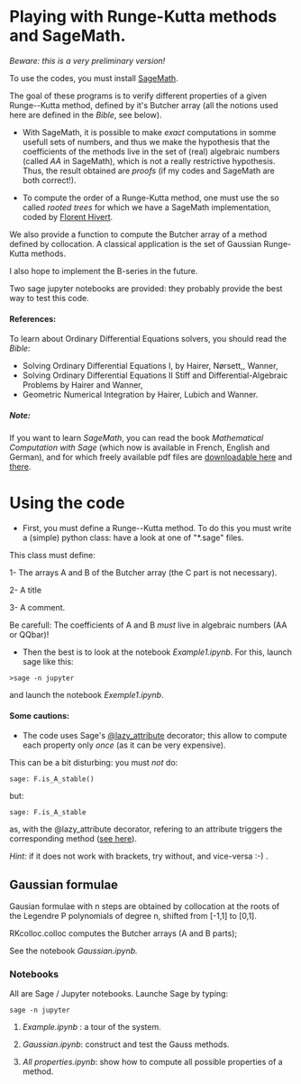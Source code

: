 

# Playing with Runge-Kutta methods and SageMath. #

_Beware: this is a very preliminary version!_

To use the codes, you must install [SageMath](http://www.sagemath.org/).

The goal of these programs is to verify different properties of a given Runge--Kutta method, defined by it's Butcher array (all the notions used here are defined in the _Bible_, see below).

* With SageMath, it is possible  to make *exact* computations in somme usefull sets of numbers, and thus we make the hypothesis that the coefficients of the methods live in the set of (real) algebraic numbers (called *AA* in SageMath), which is not a really restrictive hypothesis. Thus, the result obtained are  *proofs* (if my codes and SageMath are both correct!).

* To compute the order of a Runge-Kutta method, one must use the so called _rooted_ _trees_ for which we have a SageMath implementation, coded by [Florent Hivert](http://doc.sagemath.org/html/en/reference/combinat/sage/combinat/rooted_tree.html).

We also provide a function to compute the Butcher array of a method defined by collocation. A classical application is the set of Gaussian Runge-Kutta methods.

I also hope to implement the B-series in the future.

Two sage jupyter notebooks are provided: they probably provide  the best way to test this code.

#### References: ####

To learn about Ordinary Differential Equations solvers, you should read the
_Bible_:

*    Solving Ordinary Differential Equations I, by Hairer, Nørsett,, Wanner,
*    Solving Ordinary Differential Equations II Stiff and Differential-Algebraic
    Problems by Hairer and Wanner,
*    Geometric Numerical Integration by Hairer, Lubich and Wanner.


##### Note: ####
If you want to learn _SageMath_, you can read the book _Mathematical Computation
with Sage_ (which now is available in French, English and German), and
for which freely available pdf files are [downloadable 
here](https://members.loria.fr/PZimmermann/sagebook/english.html) and [there](http://sagebook.gforge.inria.fr/).


 # Using the code #



* First, you must define a Runge--Kutta method. To do this you must write a (simple) python class: have a look at one of "*.sage" files. 

This class must define:

  1- The arrays A and B of the Butcher array (the C part is not necessary).
  
  2- A title
  
  3- A comment.

Be carefull: The coefficients of A and B *must* live in algebraic numbers (AA or QQbar)!

* Then the best is to look at the notebook _Example1.ipynb_. For this, launch sage like this:

`>sage -n jupyter`

and launch the notebook _Exemple1.ipynb_.

#### Some cautions: ####

*  The code uses Sage's [@lazy_attribute](http://doc.sagemath.org/html/en/reference/misc/sage/misc/lazy_attribute.html) decorator; this allow to compute each
property only _once_ (as it can be very expensive).

This can be a bit disturbing:
 you must *not* do:

`sage: F.is_A_stable()` 

but:

`sage: F.is_A_stable`

as, with the @lazy_attribute decorator, refering to an attribute triggers the corresponding method ([see here](http://doc.sagemath.org/html/en/reference/misc/sage/misc/lazy_attribute.html)).

_Hint:_ if it does not work with brackets, try without, and vice-versa :-) .


## Gaussian formulae ##

Gausian formulae with n steps are obtained by collocation at the roots of the Legendre P polynomials of degree n, shifted from [-1,1] to [0,1].

RKcolloc.colloc computes the Butcher arrays (A and B parts);

See the notebook _Gaussian.ipynb._



### Notebooks ###

All are Sage / Jupyter notebooks. Launche Sage by typing:

`sage -n jupyter`


1. _Example.ipynb_ :  a tour of the system.

2. _Gaussian.ipynb_:  construct and test the Gauss methods.

3. _All properties.ipynb_: show how to compute all possible properties of a method.
